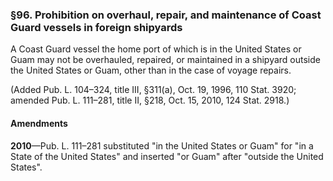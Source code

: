 ### §96. Prohibition on overhaul, repair, and maintenance of Coast Guard vessels in foreign shipyards ###

A Coast Guard vessel the home port of which is in the United States or Guam may not be overhauled, repaired, or maintained in a shipyard outside the United States or Guam, other than in the case of voyage repairs.

(Added Pub. L. 104–324, title III, §311(a), Oct. 19, 1996, 110 Stat. 3920; amended Pub. L. 111–281, title II, §218, Oct. 15, 2010, 124 Stat. 2918.)

#### Amendments ####

**2010**—Pub. L. 111–281 substituted "in the United States or Guam" for "in a State of the United States" and inserted "or Guam" after "outside the United States".